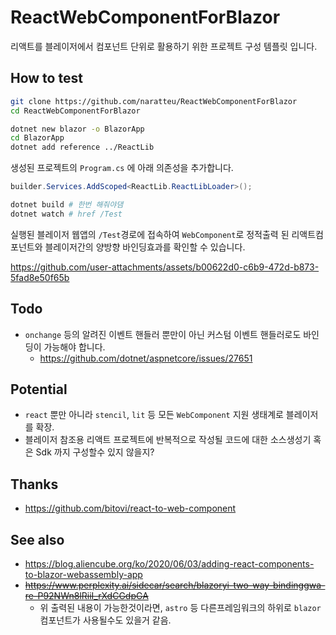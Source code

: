 # ReactWebComponentForBlazor

리액트를 블레이저에서 컴포넌트 단위로 활용하기 위한 프로젝트 구성 템플릿 입니다.

## How to test

```bash
git clone https://github.com/naratteu/ReactWebComponentForBlazor
cd ReactWebComponentForBlazor

dotnet new blazor -o BlazorApp
cd BlazorApp
dotnet add reference ../ReactLib
```

생성된 프로젝트의 `Program.cs` 에 아래 의존성을 추가합니다.

```cs
builder.Services.AddScoped<ReactLib.ReactLibLoader>();
```

```bash
dotnet build # 한번 해줘야댐
dotnet watch # href /Test
```

실행된 블레이저 웹앱의 `/Test`경로에 접속하여 `WebComponent`로 정적출력 된 리액트컴포넌트와 블레이저간의 양방향 바인딩효과를 확인할 수 있습니다.

https://github.com/user-attachments/assets/b00622d0-c6b9-472d-b873-5fad8e50f65b

## Todo

- `onchange` 등의 알려진 이벤트 핸들러 뿐만이 아닌 커스텀 이벤트 핸들러로도 바인딩이 가능해야 합니다.
    - https://github.com/dotnet/aspnetcore/issues/27651

## Potential

- `react` 뿐만 아니라 `stencil`, `lit` 등 모든 `WebComponent` 지원 생태계로 블레이저를 확장.
- 블레이저 참조용 리액트 프로젝트에 반복적으로 작성될 코드에 대한 소스생성기 혹은 Sdk 까지 구성할수 있지 않을지?

## Thanks

- https://github.com/bitovi/react-to-web-component

## See also

- https://blog.aliencube.org/ko/2020/06/03/adding-react-components-to-blazor-webassembly-app
- ~~https://www.perplexity.ai/sidecar/search/blazoryi-two-way-bindinggwa-re-P92NWn8lRiiI_rXdCGdpGA~~
    - 위 출력된 내용이 가능한것이라면, `astro` 등 다른프레임워크의 하위로 `blazor`컴포넌트가 사용될수도 있을거 같음.
